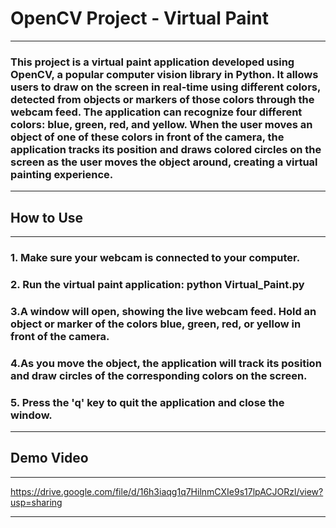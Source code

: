 # OpenCV Project - Virtual Paint
---
### This project is a virtual paint application developed using OpenCV, a popular computer vision library in Python. It allows users to draw on the screen in real-time using different colors, detected from objects or markers of those colors through the webcam feed. The application can recognize four different colors: blue, green, red, and yellow. When the user moves an object of one of these colors in front of the camera, the application tracks its position and draws colored circles on the screen as the user moves the object around, creating a virtual painting experience.

---
## How to Use
---
### 1. Make sure your webcam is connected to your computer.
### 2. Run the virtual paint application: python Virtual_Paint.py
### 3.A window will open, showing the live webcam feed. Hold an object or marker of the colors blue, green, red, or yellow in front of the camera.
### 4.As you move the object, the application will track its position and draw circles of the corresponding colors on the screen.
### 5. Press the 'q' key to quit the application and close the window.

---
## Demo Video 
---
https://drive.google.com/file/d/16h3iaqg1q7HilnmCXIe9s17lpACJORzl/view?usp=sharing

---
